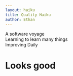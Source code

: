 ```yaml
---
layout: haiku
title: Quality Haiku
author: Ethan
---
```


A software voyage<br>
Learning to learn many things<br>
Improving Daily <br>

<h1> Looks good </h1>
